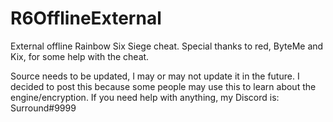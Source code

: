 # R6OfflineExternal
External offline Rainbow Six Siege cheat. Special thanks to red, ByteMe and Kix, for some help with the cheat.

Source needs to be updated, I may or may not update it in the future. I decided to post this because some people may use this to learn about the engine/encryption. If you need help with anything, my Discord is: Surround#9999
